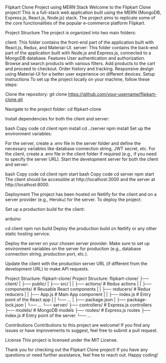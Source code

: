 Flipkart Clone Project using MERN Stack
Welcome to the Flipkart Clone project! This is a full-stack web application built using the MERN (MongoDB, Express.js, React.js, Node.js) stack. The project aims to replicate some of the core functionalities of the popular e-commerce platform Flipkart.

Project Structure
The project is organized into two main folders:

client: This folder contains the front-end part of the application built with React.js, Redux, and Material-UI.
server: This folder contains the back-end part of the application built with Node.js and Express.js, connected to a MongoDB database.
Features
User authentication and authorization.
Browse and search products with various filters.
Add products to the cart and proceed to checkout.
Order history and tracking.
Responsive design using Material-UI for a better user experience on different devices.
Setup Instructions
To set up the project locally on your machine, follow these steps:

Clone the repository: git clone https://github.com/your-username/flipkart-clone.git

Navigate to the project folder: cd flipkart-clone

Install dependencies for both the client and server:

bash
Copy code
cd client
npm install
cd ../server
npm install
Set up the environment variables:

For the server, create a .env file in the server folder and define the necessary variables like database connection string, JWT secret, etc.
For the client, create a .env file in the client folder if required (e.g., if you need to specify the server URL).
Start the development server for both the client and server:

bash
Copy code
cd client
npm start
bash
Copy code
cd server
npm start
The client should be accessible at http://localhost:3000 and the server at http://localhost:8000.

Deployment
The project has been hosted on Netlify for the client and on a server provider (e.g., Heroku) for the server. To deploy the project:

Set up a production build for the client:

arduino

cd client
npm run build
Deploy the production build on Netlify or any other static hosting service.

Deploy the server on your chosen server provider. Make sure to set up environment variables on the server for production (e.g., database connection string, production port, etc.).

Update the client with the production server URL (if different from the development URL) to make API requests.

Project Structure:
flipkart-clone/
  Project Structure:
flipkart-clone/
    ├── client/
    |    ├── public/
    |    ├── src/
    |    |    ├── actions/            # Redux actions
    |    |    ├── components/         # Reusable React components
    |    |    ├── reducers/           # Redux reducers
    |    |    ├── App.js              # Main App component
    |    |    ├── index.js            # Entry point of the React app
    |    |    └── ...
    |    ├── package.json
    |    ├── package-lock.json
    |    └── ...
    └── server/
         ├── controllers/             # Express.js controllers
         ├── models/                  # MongoDB models
         ├── routes/                  # Express.js routes
         ├── index.js                 # Entry point of the server
         └── ...



Contributions
Contributions to this project are welcome! If you find any issues or have improvements to suggest, feel free to submit a pull request.

License
This project is licensed under the MIT License.

Thank you for checking out the Flipkart Clone project! If you have any questions or need further assistance, feel free to reach out. Happy coding!
